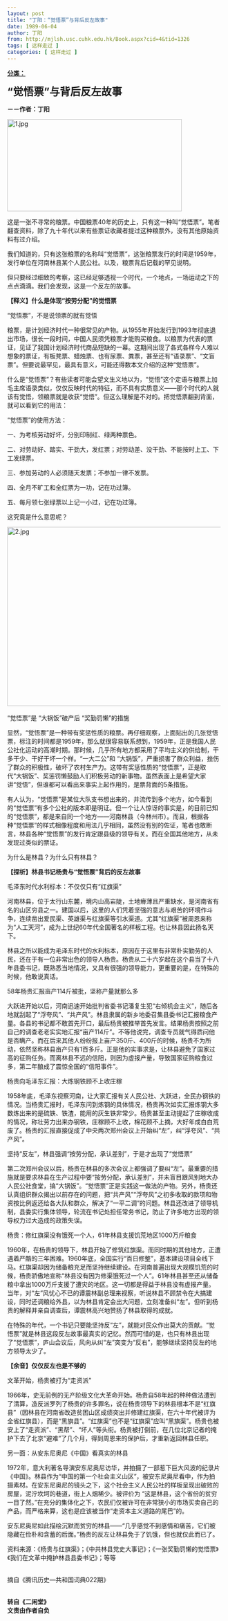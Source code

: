 ```yaml
---
layout: post
title: "丁阳：“觉悟票”与背后反左故事"
date: 1989-06-04
author: 丁阳
from: http://mjlsh.usc.cuhk.edu.hk/Book.aspx?cid=4&tid=1326
tags: [ 这样走过 ]
categories: [ 这样走过 ]
---
```


<div style="margin: 15px 10px 10px 0px;">
 <div>
  <span id="ctl00_ContentPlaceHolder1_chapter1_SubjectLabel" style="font-weight:bold;text-decoration:underline;">
   分类：
  </span>
 </div>
 <p>
  <strong>
   <font size="5">
    “觉悟票”与背后反左故事
   </font>
  </strong>
 </p>
 <p>
  <strong>
   －－作者：丁阳
  </strong>
 </p>
 <p>
  <img align="top" alt="1.jpg" border="0" height="213" src="http://mjlsh.usc.cuhk.edu.hk/medias/contents/1326/1.jpg" width="404"/>
 </p>
 <p>
  这是一张不寻常的粮票。中国粮票40年的历史上，只有这一种叫“觉悟票”。笔者翻查资料，除了九十年代以来有些票证收藏者提过这种粮票外，没有其他原始资料有过介绍。
 </p>
 <p>
  我们知道的，只有这张粮票的名称叫“觉悟票”，这张粮票发行的时间是1959年，发行单位在河南林县某个人民公社。以及，粮票背后记载的罕见说明。
 </p>
 <p>
  但只要经过细致的考察，这已经足够透视一个时代，一个地点，一场运动之下的点点滴滴。我们会发现，这是一个反左的故事。
 </p>
 <p>
  <strong>
   【释义】什么是体现“按劳分配”的觉悟票
  </strong>
 </p>
 <p>
  “觉悟票”，不是说领票的就有觉悟
 </p>
 <p>
  粮票，是计划经济时代一种很常见的产物。从1955年开始发行到1993年彻底退出市场，很长一段时间，中国人民须凭粮票才能购买粮食。以粮票为代表的票证，见证了我国计划经济时代商品短缺的一幕。这期间出现了各式各样今人难以想象的票证，有板凳票、蜡烛票、也有尿票、粪票，甚至还有“语录票”、“文盲票”。但要说最罕见，最具有意义，可能还得数本文介绍的这种“觉悟票”。
 </p>
 <p>
  什么是“觉悟票”？有些读者可能会望文生义地以为，“觉悟”这个定语与粮票上加毛主席语录类似，仅仅反映时代的特征，而不具有实质意义——那个时代的人就该有觉悟，领粮票就是收获“觉悟”。但这么理解是不对的。把觉悟票翻到背面，就可以看到它的用法：
 </p>
 <p>
  “觉悟票”的使用方法：
 </p>
 <p>
  一、为考核劳动好坏，分别印制红、绿两种票色。
 </p>
 <p>
  二、对劳动好、踏实、干劲大，发红票；对劳动差、没干劲、不能按时上工、下工发绿票。
 </p>
 <p>
  三、参加劳动的人必须随天发票；不参加一律不发票。
 </p>
 <p>
  四、全月不旷工和全红票为一功，记在功过簿。
 </p>
 <p>
  五、每月领七张绿票以上记一小过，记在功过簿。
 </p>
 <p>
  这究竟是什么意思呢？
 </p>
 <p>
  <img align="top" alt="2.jpg" border="0" height="414" src="http://mjlsh.usc.cuhk.edu.hk/medias/contents/1326/2.jpg" width="590"/>
  <br/>
  <br/>
  “觉悟票”是 “大锅饭”破产后 “奖勤罚懒”的措施
 </p>
 <p>
  显然，“觉悟票”是一种带有奖惩性质的粮票。再仔细观察，上面贴出的几张觉悟票，标注的时间都是1959年，那么就很容易联系想到，1959年，正是我国人民公社化运动的高潮时期。那时候，几乎所有地方都采用了平均主义的供给制，干多干少、干好干坏一个样。“一大二公”和 “大锅饭”，严重损害了群众利益，挫伤了群众的积极性，破坏了农村生产力。这带有奖惩性质的“觉悟票”，正是取代“大锅饭”、奖惩罚懒鼓励人们积极劳动的新事物。虽然表面上是希望大家讲“觉悟”，但谁都可以看出来事实上起作用的，是票背面的5条措施。
 </p>
 <p>
  有人认为，“觉悟票”是某位大队支书想出来的，并流传到多个地方，如今看到的“觉悟票”有多个公社的版本即是明证。但一个让人惊讶的事实是，的目前已知的“觉悟票”，都是来自同一个地方——河南林县（今林州市）。而且，根据各种“觉悟票”的样式相像程度和用法几乎相同，虽然没有别的佐证，笔者也敢断言，林县各种“觉悟票”的发行肯定跟县级的领导有关。而在全国其他地方，从未发现过类似的票证。
 </p>
 <p>
  为什么是林县？为什么只有林县？
 </p>
 <p>
  <strong>
   【探析】林县书记杨贵与“觉悟票”背后的反左故事
  </strong>
 </p>
 <p>
  毛泽东时代水利标本：不仅仅只有“红旗渠”
 </p>
 <p>
  河南林县，位于太行山东麓，境内山高岩陡，土地瘠薄且严重缺水，是河南省有名的山区穷县之一。建国以后，这里的人们凭着坚强的意志与艰苦的环境作斗争，连续凿出爱民渠、英雄渠与红旗渠等引水渠道。尤其“红旗渠”被周恩来称为“人工天河”，成为上世纪60年代全国著名的样板工程。也让林县因此扬名天下。
 </p>
 <p>
  林县之所以能成为毛泽东时代的水利标本，原因在于这里有非常朴实勤劳的人民，还在于有一位非常出色的领导人杨贵。杨贵从二十六岁起在这个县当了十八年县委书记，既熟悉当地情况，又具有很强的领导能力，更重要的是，在特殊的时候，他敢说真话。
 </p>
 <p>
  58年杨贵汇报亩产114斤被批，坚称产量就那么多
 </p>
 <p>
  大跃进开始以后，河南迅速开始批判省委书记潘复生犯“右倾机会主义”，随后各地就刮起了“浮夸风”、“共产风”。林县隶属的新乡地委召集县委书记汇报粮食产量。各县的书记都不敢首先开口，最后杨贵被推举首先发言。结果杨贵按照之前自己的调查老老实实地汇报“亩产114斤”。不等他说完，调查专员就气得质问他是否瞒产。而在后来其他人纷纷报上亩产350斤、400斤的时候，杨贵不为所动，依然坚称林县亩产只有1百多斤。正是他的实事求是，让林县避免了国家过高的征购任务。而离林县不远的信阳，则因为虚报产量，导致国家征购粮食过多，第二年酿成了震惊全国的“信阳事件”。
 </p>
 <p>
  杨贵向毛泽东汇报：大炼钢铁顾不上收庄稼
 </p>
 <p>
  1958年底，毛泽东视察河南，让大家汇报有关人民公社、大跃进，全民办钢铁的情况。当杨贵汇报时，毛泽东问到炼钢的具体情况，杨贵再次如实汇报炼钢大多数炼出来的是硫铁、铁渣，能用的灰生铁非常少。杨贵甚至主动提起了庄稼收成的情况，称壮劳力出来办钢铁，庄稼顾不上收，棉花顾不上摘，大好年成白白荒废了。杨贵的汇报直接促成了中央两次郑州会议上开始纠“左”，纠“浮夸风”、“共产风”。
 </p>
 <p>
  坚持“反左”，林县强调“按劳分配，承认差别”，于是才出现了“觉悟票”
 </p>
 <p>
  第二次郑州会议以后，杨贵在林县的多次会议上都强调了要纠“左”。最重要的措施就是要求林县在生产过程中要“按劳分配，承认差别”，并未盲目跟风别地大办人民公社食堂，搞“大锅饭”。“觉悟票”正是实践这一做法的产物。另外，杨贵还认真组织群众揭出以前存在的问题，把“共产风”“浮夸风”之初多收取的款项和物资按比例返还给各大队和群众，解决了“一平二调”的问题。林县还改进了领导机制，县委实行集体领导，轮流在书记处担任常务书记，防止了许多地方出现的领导权力过大造成的政策失误。
 </p>
 <p>
  杨贵：修红旗渠没有饿死一个人，61年林县支援饥荒地区1000万斤粮食
 </p>
 <p>
  1960年，在杨贵的领导下，林县开始了修筑红旗渠。而同时期的其他地方，正遭遇着严酷的三年困难。1960年底，全国实行“百日修整”，基本建设项目全线下马。红旗渠却因为储备粮充足而坚持继续建设。在河南普遍出现大规模饥荒的时候，杨贵骄傲地宣称“林县没有因为修渠饿死过一个人”。61年林县甚至还从储备粮中拿出1000万斤支援了遭灾的地区。这一切都是得益于林县没有虚报产量。当年，对“左”风忧心不已的谭震林副总理来视察，听说林县不顾禁令在大搞建设，同时还调粮给外县，以为林县肯定会出大问题，立刻准备纠“左”。但听到杨贵的解释并亲自调查后，谭震林高兴地赞扬了林县取得的成就。
 </p>
 <p>
  在特殊的年代，一个书记只要能坚持反“左”，就能对民众作出莫大的贡献。“觉悟票”就是林县这段反左故事最真实的记忆。然而可惜的是，也只有林县出现了“觉悟票”，庐山会议后，风向从纠“左”突变为“反右”，能够继续坚持反左的地方领导太少了。
 </p>
 <p>
  <strong>
   【余音】仅仅反左也是不够的
  </strong>
 </p>
 <p>
  文革开始，杨贵被打为“走资派”
 </p>
 <p>
  1966年，史无前例的无产阶级文化大革命开始。杨贵自58年起的种种做法遭到了清算，造反派罗列了杨贵的许多罪名，说在杨贵领导下的林县根本不是“红旗县”（因林县在河南省改造贫困山区成绩突出并修建红旗渠，在六十年代被评为全省红旗县），而是“黑旗县”。“红旗渠”也不是“红旗渠”应叫“黑旗渠”。杨贵也被安上了“走资派”、“黑帮”、“坏人”等头衔。杨贵被打倒前，在几位北京记者的掩护下去了北京“避难”了几个月，得到周恩来的保护后，才重新返回林县任职。
 </p>
 <p>
  另一面：从安东尼奥尼《中国》看真实的林县
 </p>
 <p>
  1972年，意大利著名导演安东尼奥尼访华，并拍摄了一部惹下巨大风波的纪录片《中国》。林县作为“中国的第一个社会主义山区”，被安东尼奥尼看中，作为拍摄素材。在安东尼奥尼的镜头之下，这个社会主义人民公社的样板呈现出破败的房屋，泥泞坎坷的巷道，街上人烟稀少。被评价为 “这是林县，这个省份的贫穷一目了然。”在充分的集体化之下，农民们仅被许可在非常狭小的市场买卖自己的产品，而严格来算，这也是应该被当作“走资本主义道路的尾巴”的。
 </p>
 <p>
  安东尼奥尼如此描绘沉默而贫穷的林县——“几乎感觉不到感情和痛苦，它们被隐藏在俭朴和含蓄的后面。”杨贵的反左让林县免于了饥饿，但也就仅此而已了。
 </p>
 <p>
  资料来源：《杨贵与红旗渠》；《中共林县党史大事记》；《一张奖勤罚懒的觉悟票》《我们在文革中掩护林县县委书记》；等等
 </p>
 <p>
  <br/>
  摘自《腾讯历史—共和国词典022期》
 </p>
 <p>
  <br/>
  <strong>
   转自《二闲堂》
   <br/>
   文责由作者自负
  </strong>
 </p>
</div>

